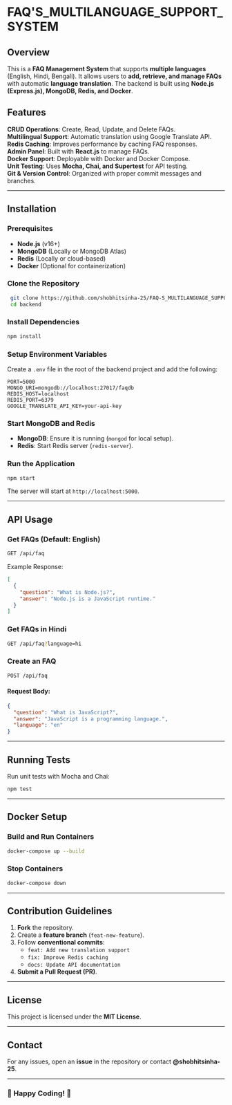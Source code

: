 # FAQ'S_MULTILANGUAGE_SUPPORT_SYSTEM

## Overview

This is a **FAQ Management System** that supports **multiple languages** (English, Hindi, Bengali). It allows users to **add, retrieve, and manage FAQs** with automatic **language translation**. The backend is built using **Node.js (Express.js), MongoDB, Redis, and Docker**.

## Features

**CRUD Operations**: Create, Read, Update, and Delete FAQs.  
**Multilingual Support**: Automatic translation using Google Translate API.  
**Redis Caching**: Improves performance by caching FAQ responses.  
**Admin Panel**: Built with **React.js** to manage FAQs.  
**Docker Support**: Deployable with Docker and Docker Compose.  
**Unit Testing**: Uses **Mocha, Chai, and Supertest** for API testing.  
**Git & Version Control**: Organized with proper commit messages and branches.

---

## Installation

### Prerequisites

- **Node.js** (v16+)
- **MongoDB** (Locally or MongoDB Atlas)
- **Redis** (Locally or cloud-based)
- **Docker** (Optional for containerization)

### Clone the Repository

```bash
 git clone https://github.com/shobhitsinha-25/FAQ-S_MULTILANGUAGE_SUPPORT_SYSTEM.git
 cd backend
```

### Install Dependencies

```bash
npm install
```

### Setup Environment Variables

Create a `.env` file in the root of the backend project and add the following:

```
PORT=5000
MONGO_URI=mongodb://localhost:27017/faqdb
REDIS_HOST=localhost
REDIS_PORT=6379
GOOGLE_TRANSLATE_API_KEY=your-api-key
```

### Start MongoDB and Redis

- **MongoDB**: Ensure it is running (`mongod` for local setup).
- **Redis**: Start Redis server (`redis-server`).

### Run the Application

```bash
npm start
```

The server will start at `http://localhost:5000`.

---

## API Usage

### Get FAQs (Default: English)

```bash
GET /api/faq
```

Example Response:

```json
[
  {
    "question": "What is Node.js?",
    "answer": "Node.js is a JavaScript runtime."
  }
]
```

### Get FAQs in Hindi

```bash
GET /api/faq?language=hi
```

### Create an FAQ

```bash
POST /api/faq
```

#### Request Body:

```json
{
  "question": "What is JavaScript?",
  "answer": "JavaScript is a programming language.",
  "language": "en"
}
```

---

## Running Tests

Run unit tests with Mocha and Chai:

```bash
npm test
```

---

## Docker Setup

### Build and Run Containers

```bash
docker-compose up --build
```

### Stop Containers

```bash
docker-compose down
```

---

## Contribution Guidelines

1. **Fork** the repository.
2. Create a **feature branch** (`feat-new-feature`).
3. Follow **conventional commits**:
   - `feat: Add new translation support`
   - `fix: Improve Redis caching`
   - `docs: Update API documentation`
4. **Submit a Pull Request (PR)**.

---

## License

This project is licensed under the **MIT License**.

---

## Contact

For any issues, open an **issue** in the repository or contact **@shobhitsinha-25**.

---

### 🚀 Happy Coding! 🎯
